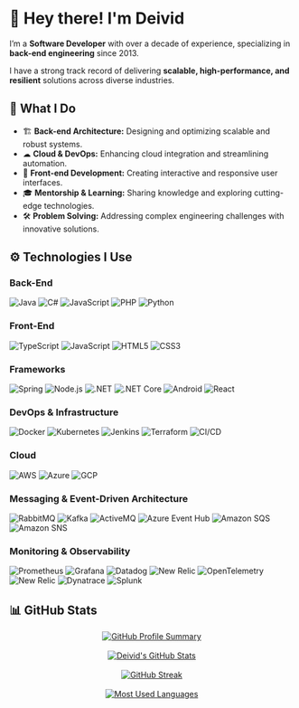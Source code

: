 # 👋 Hey there! I'm Deivid

I’m a **Software Developer** with over a decade of experience, specializing in **back-end engineering** since 2013.

I have a strong track record of delivering **scalable, high-performance, and resilient** solutions across diverse industries.  

## 🚀 What I Do  
- 🏗 **Back-end Architecture:** Designing and optimizing scalable and robust systems.  
- ☁ **Cloud & DevOps:** Enhancing cloud integration and streamlining automation.
- 🎨 **Front-end Development:** Creating interactive and responsive user interfaces.  
- 🎓 **Mentorship & Learning:** Sharing knowledge and exploring cutting-edge technologies.  
- 🛠 **Problem Solving:** Addressing complex engineering challenges with innovative solutions.  
  
## ⚙️ Technologies I Use

### Back-End

![Java](https://img.shields.io/badge/Java-%23F8981D?style=for-the-badge&logo=java&logoColor=white)
![C#](https://img.shields.io/badge/C%23-%23E2E2E2?style=for-the-badge&logo=c-sharp&logoColor=black)
![JavaScript](https://img.shields.io/badge/JavaScript-%23F7DF1E?style=for-the-badge&logo=javascript&logoColor=black)
![PHP](https://img.shields.io/badge/PHP-%23777777?style=for-the-badge&logo=php&logoColor=white)
![Python](https://img.shields.io/badge/Python-%233776CC?style=for-the-badge&logo=python&logoColor=white)

### Front-End

![TypeScript](https://img.shields.io/badge/TypeScript-%233178C6?style=for-the-badge&logo=typescript&logoColor=white)
![JavaScript](https://img.shields.io/badge/JavaScript-%23F7DF1E?style=for-the-badge&logo=javascript&logoColor=black)
![HTML5](https://img.shields.io/badge/HTML5-%23E34F26?style=for-the-badge&logo=html5&logoColor=white)
![CSS3](https://img.shields.io/badge/CSS3-%231572B6?style=for-the-badge&logo=css3&logoColor=white)

### Frameworks

![Spring](https://img.shields.io/badge/Spring-%236DB33F?style=for-the-badge&logo=spring&logoColor=white)
![Node.js](https://img.shields.io/badge/Node.js-%23F7DF1E?style=for-the-badge&logo=node.js&logoColor=black)
![.NET](https://img.shields.io/badge/.NET-%230078D4?style=for-the-badge&logo=.net&logoColor=white)
![.NET Core](https://img.shields.io/badge/.NET_Core-%23000000?style=for-the-badge&logo=.net-core&logoColor=white)
![Android](https://img.shields.io/badge/Android-%233DDC84?style=for-the-badge&logo=android&logoColor=white)
![React](https://img.shields.io/badge/React-%2300D9D9?style=for-the-badge&logo=react&logoColor=black)

### **DevOps & Infrastructure**
![Docker](https://img.shields.io/badge/Docker-2496ED?style=for-the-badge&logo=docker&logoColor=white)
![Kubernetes](https://img.shields.io/badge/Kubernetes-326CE5?style=for-the-badge&logo=kubernetes&logoColor=white)
![Jenkins](https://img.shields.io/badge/Jenkins-D24939?style=for-the-badge&logo=jenkins&logoColor=white)
![Terraform](https://img.shields.io/badge/Terraform-7A3D6C?style=for-the-badge&logo=terraform&logoColor=white)
![CI/CD](https://img.shields.io/badge/CI/CD-008C5E?style=for-the-badge&logo=gitlab&logoColor=white)

### **Cloud**
![AWS](https://img.shields.io/badge/AWS-232F3E?style=for-the-badge&logo=amazonaws&logoColor=white)
![Azure](https://img.shields.io/badge/Azure-0089D6?style=for-the-badge&logo=microsoftazure&logoColor=white)
![GCP](https://img.shields.io/badge/GCP-4285F4?style=for-the-badge&logo=googlecloud&logoColor=white)

### **Messaging & Event-Driven Architecture**
![RabbitMQ](https://img.shields.io/badge/RabbitMQ-61D6B8?style=for-the-badge&logo=rabbitmq&logoColor=white)
![Kafka](https://img.shields.io/badge/Kafka-231F20?style=for-the-badge&logo=apachekafka&logoColor=white)
![ActiveMQ](https://img.shields.io/badge/ActiveMQ-003C48?style=for-the-badge&logo=apacheactivemq&logoColor=white)
![Azure Event Hub](https://img.shields.io/badge/Azure%20Event%20Hub-0078D4?style=for-the-badge&logo=azureeventhub&logoColor=white)
![Amazon SQS](https://img.shields.io/badge/Amazon%20SQS-232F3E?style=for-the-badge&logo=amazonsqs&logoColor=white)
![Amazon SNS](https://img.shields.io/badge/Amazon%20SNS-232F3E?style=for-the-badge&logo=amazonsns&logoColor=white)


### **Monitoring & Observability**
![Prometheus](https://img.shields.io/badge/Prometheus-E6522C?style=for-the-badge&logo=prometheus&logoColor=white)
![Grafana](https://img.shields.io/badge/Grafana-F46800?style=for-the-badge&logo=grafana&logoColor=white)
![Datadog](https://img.shields.io/badge/Datadog-6330A3?style=for-the-badge&logo=datadog&logoColor=white)
![New Relic](https://img.shields.io/badge/New%20Relic-00A8E8?style=for-the-badge&logo=newrelic&logoColor=white)
![OpenTelemetry](https://img.shields.io/badge/OpenTelemetry-7F8A94?style=for-the-badge&logo=opentelemetry&logoColor=white)
![New Relic](https://img.shields.io/badge/New%20Relic-000000?style=for-the-badge&logo=newrelic&logoColor=white)
![Dynatrace](https://img.shields.io/badge/Dynatrace-6C6CE5?style=for-the-badge&logo=dynatrace&logoColor=white)
![Splunk](https://img.shields.io/badge/Splunk-0073B7?style=for-the-badge&logo=splunk&logoColor=white)

## 📊  GitHub Stats

<div align="center">
  <a href="https://github.com/deividsantosr">
    <img align="center" src="https://github-profile-summary-cards.vercel.app/api/cards/profile-details?username=deividsantosr&theme=radical&hide_border=true" alt="GitHub Profile Summary" width="auto" />
  </a>
  
  <br>
  <br>
  
  <a href="https://github.com/deividsantosr">
    <img align="center" src="https://github-readme-stats.vercel.app/api?username=deividsantosr&show_icons=true&theme=radical&hide_border=true" alt="Deivid's GitHub Stats" width="auto" />
  </a>
  
  <br>
  <br>

  <a href="https://github.com/deividsantosr">
    <img align="center" src="https://github-readme-streak-stats.herokuapp.com/?user=deividsantosr&theme=radical&hide_border=true" alt="GitHub Streak" width="auto" />
  </a>
  
  <br>
  <br>
  
  <a href="https://github.com/deividsantosr">
    <img align="center" src="https://github-readme-stats.vercel.app/api/top-langs/?username=deividsantosr&layout=compact&langs_count=10&theme=radical&hide_border=true" alt="Most Used Languages" width="auto" />
  </a> 
</div>
